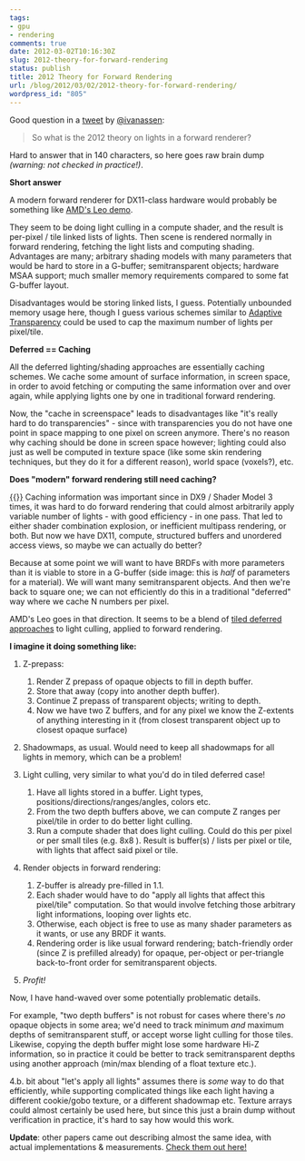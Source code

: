 ```yaml
---
tags:
- gpu
- rendering
comments: true
date: 2012-03-02T10:16:30Z
slug: 2012-theory-for-forward-rendering
status: publish
title: 2012 Theory for Forward Rendering
url: /blog/2012/03/02/2012-theory-for-forward-rendering/
wordpress_id: "805"
---
```


Good question in a [tweet](https://twitter.com/ivanassen/statuses/175350571044311042) by [@ivanassen](https://twitter.com/#!/ivanassen):



> So what is the 2012 theory on lights in a forward renderer?



Hard to answer that in 140 characters, so here goes raw brain dump _(warning: not checked in practice!)_.


**Short answer**

A modern forward renderer for DX11-class hardware would probably be something like [AMD's Leo demo](http://developer.amd.com/samples/demos/pages/AMDRadeonHD7900SeriesGraphicsReal-TimeDemos.aspx).

They seem to be doing light culling in a compute shader, and the result is per-pixel / tile linked lists of lights. Then scene is rendered normally in forward rendering, fetching the light lists and computing shading. Advantages are many; arbitrary shading models with many parameters that would be hard to store in a G-buffer; semitransparent objects; hardware MSAA support; much smaller memory requirements compared to some fat G-buffer layout.

Disadvantages would be storing linked lists, I guess. Potentially unbounded memory usage here, though I guess various schemes similar to [Adaptive Transparency](http://software.intel.com/en-us/articles/adaptive-transparency/) could be used to cap the maximum number of lights per pixel/tile.


**Deferred == Caching**

All the deferred lighting/shading approaches are essentially caching schemes. We cache some amount of surface information, in screen space, in order to avoid fetching or computing the same information over and over again, while applying lights one by one in traditional forward rendering.

Now, the "cache in screenspace" leads to disadvantages like "it's really hard to do transparencies" - since with transparencies you do not have one point in space mapping to one pixel on screen anymore. There's no reason why caching should be done in screen space however; lighting could also just as well be computed in texture space (like some skin rendering techniques, but they do it for a different reason), world space (voxels?), etc.


**Does "modern" forward rendering still need caching?**

[{{<imgright src="http://aras-p.info/blog/wp-content/uploads/2012/03/ShaderParams-238x500.png">}}](http://aras-p.info/blog/wp-content/uploads/2012/03/ShaderParams.png)
Caching information was important since in DX9 / Shader Model 3 times, it was hard to do forward rendering that could almost arbitrarily apply variable number of lights - with good efficiency - in one pass. That led to either shader combination explosion, or inefficient multipass rendering, or both. But now we have DX11, compute, structured buffers and unordered access views, so maybe we can actually do better?

Because at some point we will want to have BRDFs with more parameters than it is viable to store in a G-buffer (side image: this is _half_ of parameters for a material). We will want many semitransparent objects. And then we're back to square one; we can not efficiently do this in a traditional "deferred" way where we cache N numbers per pixel.

AMD's Leo goes in that direction. It seems to be a blend of [tiled deferred approaches](http://software.intel.com/en-us/articles/deferred-rendering-for-current-and-future-rendering-pipelines/) to light culling, applied to forward rendering.


**I imagine it doing something like:**





1. Z-prepass:
    1. Render Z prepass of opaque objects to fill in depth buffer.
    2. Store that away (copy into another depth buffer).
    3. Continue Z prepass of transparent objects; writing to depth.
    4. Now we have two Z buffers, and for any pixel we know the Z-extents of anything interesting in it (from closest transparent object up to closest opaque surface)

2. Shadowmaps, as usual. Would need to keep all shadowmaps for all lights in memory, which can be a problem!

3. Light culling, very similar to what you'd do in tiled deferred case!  
    1. Have all lights stored in a buffer. Light types, positions/directions/ranges/angles, colors etc.  
    2. From the two depth buffers above, we can compute Z ranges per pixel/tile in order to do better light culling.
    3. Run a compute shader that does light culling. Could do this per pixel or per small tiles (e.g. 8x8 ). Result is buffer(s) / lists per pixel or tile, with lights that affect said pixel or tile.

4. Render objects in forward rendering:
    1. Z-buffer is already pre-filled in 1.1.
    2. Each shader would have to do "apply all lights that affect this pixel/tile" computation. So that would involve fetching those arbitrary light informations, looping over lights etc.
    3. Otherwise, each object is free to use as many shader parameters as it wants, or use any BRDF it wants.
    4. Rendering order is like usual forward rendering; batch-friendly order (since Z is prefilled already) for opaque, per-object or per-triangle back-to-front order for semitransparent objects.

5. _Profit!_



Now, I have hand-waved over some potentially problematic details.

For example, "two depth buffers" is not robust for cases where there's _no_ opaque objects in some area; we'd need to track minimum _and_ maximum depths of semitransparent stuff, or accept worse light culling for those tiles. Likewise, copying the depth buffer might lose some hardware Hi-Z information, so in practice it could be better to track semitransparent depths using another approach (min/max blending of a float texture etc.).

4.b. bit about "let's apply all lights" assumes there is _some_ way to do that efficiently, while supporting complicated things like each light having a different cookie/gobo texture, or a different shadowmap etc. Texture arrays could almost certainly be used here, but since this just a brain dump without verification in practice, it's hard to say how would this work.

**Update**: other papers came out describing almost the same idea, with actual implementations & measurements. [Check them out here!](/blog/2012/03/27/tiled-forward-shading-links/)

